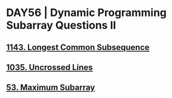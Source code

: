 # DAY56 | Dynamic Programming Subarray Questions II

## [1143. Longest Common Subsequence](https://leetcode.com/problems/longest-common-subsequence/)
## [1035. Uncrossed Lines](https://leetcode.com/problems/uncrossed-lines/)
## [53. Maximum Subarray](https://leetcode.com/problems/maximum-subarray/)
